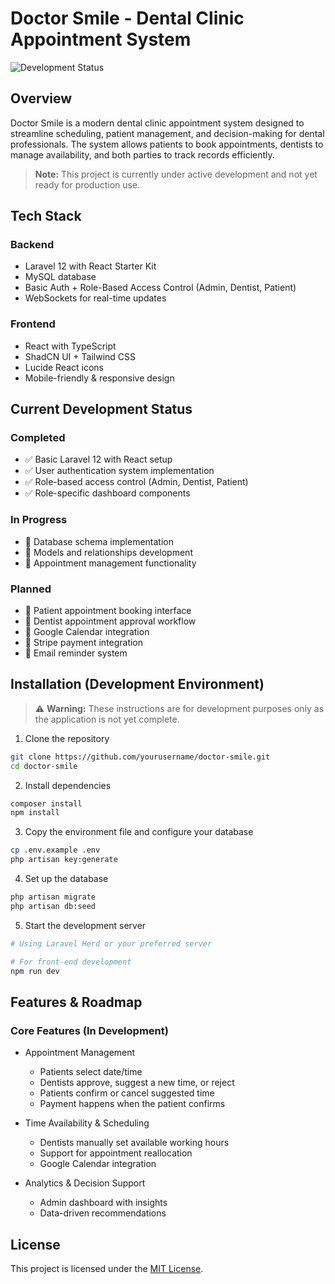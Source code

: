 # Doctor Smile - Dental Clinic Appointment System

![Development Status](https://img.shields.io/badge/Status-Under%20Development-yellow)

## Overview
Doctor Smile is a modern dental clinic appointment system designed to streamline scheduling, patient management, and decision-making for dental professionals. The system allows patients to book appointments, dentists to manage availability, and both parties to track records efficiently.

> **Note:** This project is currently under active development and not yet ready for production use.

## Tech Stack

### Backend
- Laravel 12 with React Starter Kit
- MySQL database
- Basic Auth + Role-Based Access Control (Admin, Dentist, Patient)
- WebSockets for real-time updates

### Frontend
- React with TypeScript
- ShadCN UI + Tailwind CSS
- Lucide React icons
- Mobile-friendly & responsive design

## Current Development Status

### Completed
- ✅ Basic Laravel 12 with React setup
- ✅ User authentication system implementation
- ✅ Role-based access control (Admin, Dentist, Patient)
- ✅ Role-specific dashboard components

### In Progress
- 🔄 Database schema implementation
- 🔄 Models and relationships development
- 🔄 Appointment management functionality

### Planned
- 📝 Patient appointment booking interface
- 📝 Dentist appointment approval workflow
- 📝 Google Calendar integration
- 📝 Stripe payment integration
- 📝 Email reminder system

## Installation (Development Environment)

> ⚠️ **Warning:** These instructions are for development purposes only as the application is not yet complete.

1. Clone the repository
```bash
git clone https://github.com/yourusername/doctor-smile.git
cd doctor-smile
```

2. Install dependencies
```bash
composer install
npm install
```

3. Copy the environment file and configure your database
```bash
cp .env.example .env
php artisan key:generate
```

4. Set up the database
```bash
php artisan migrate
php artisan db:seed
```

5. Start the development server
```bash
# Using Laravel Herd or your preferred server

# For front-end development
npm run dev
```

## Features & Roadmap

### Core Features (In Development)
- Appointment Management
  - Patients select date/time
  - Dentists approve, suggest a new time, or reject
  - Patients confirm or cancel suggested time
  - Payment happens when the patient confirms

- Time Availability & Scheduling
  - Dentists manually set available working hours
  - Support for appointment reallocation
  - Google Calendar integration

- Analytics & Decision Support
  - Admin dashboard with insights
  - Data-driven recommendations

## License
This project is licensed under the [MIT License](LICENSE).
